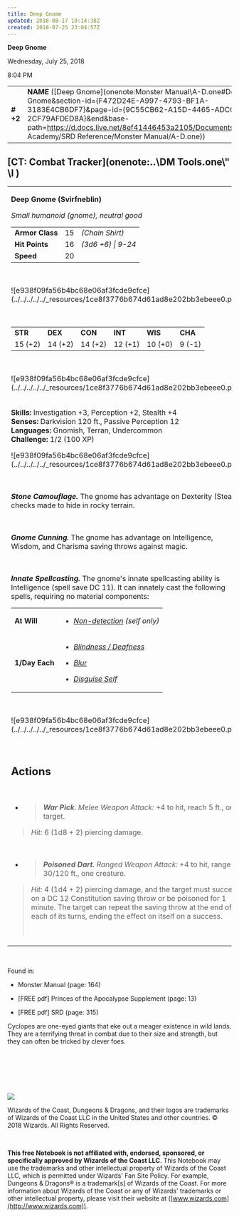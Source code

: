 ```yaml
---
title: Deep Gnome
updated: 2018-08-17 19:14:38Z
created: 2018-07-25 23:04:57Z
---
```


**Deep Gnome**

Wednesday, July 25, 2018

8:04 PM

|           |                                                                                                                                                                                                                                                                                              |        |        |        |     |       |        |
|-----------|----------------------------------------------------------------------------------------------------------------------------------------------------------------------------------------------------------------------------------------------------------------------------------------------|--------|--------|--------|-----|-------|--------|
| **\# +2** | **NAME** ([Deep Gnome](onenote:Monster Manual\\A-D.one#Deep Gnome&section-id={F472D24E-A997-4793-BF1A-3183E4CB6DF7}&page-id={9C55CB62-A15D-4465-ADCC-2CF79AFDED8A}&end&base-path=https://d.docs.live.net/8ef41446453a2105/Documents/Adventure Academy/SRD Reference/Monster Manual/A-D.one)) | **15** | **16** | **16** | \-  | Notes | 100 XP |

## [CT: Combat Tracker](onenote:..\\DM Tools.one\\" \l )

<table><tbody><tr class="odd"><td><p><strong>Deep Gnome (Svirfneblin)</strong></p><p><em>Small humanoid (gnome), neutral good<br />
</em></p><table><tbody><tr class="odd"><td><strong>Armor Class</strong></td><td>15</td><td><em>(Chain Shirt)</em></td></tr><tr class="even"><td><strong>Hit Points</strong></td><td>16</td><td><em>(3d6 +6) | 9-24</em></td></tr><tr class="odd"><td><strong>Speed</strong></td><td>20</td><td> </td></tr></tbody></table><p> </p><p>![e938f09fa56b4bc68e06af3fcde9cfce](../../../../../_resources/1ce8f3776b674d61ad8e202bb3ebeee0.png)</p><p> </p><table><tbody><tr class="odd"><td><strong>STR</strong></td><td><strong>DEX</strong></td><td><strong>CON</strong></td><td><strong>INT</strong></td><td><strong>WIS</strong></td><td><strong>CHA</strong></td></tr><tr class="even"><td>15 (+2)</td><td>14 (+2)</td><td>14 (+2)</td><td>12 (+1)</td><td>10 (+0)</td><td>9 (-1)</td></tr></tbody></table><p> </p><p>![e938f09fa56b4bc68e06af3fcde9cfce](../../../../../_resources/1ce8f3776b674d61ad8e202bb3ebeee0.png)</p><p><strong><br />
Skills:</strong> Investigation +3, Perception +2, Stealth +4<br />
<strong>Senses:</strong> Darkvision 120 ft., Passive Perception 12<br />
<strong>Languages:</strong> Gnomish, Terran, Undercommon<br />
<strong>Challenge:</strong> 1/2 (100 XP)</p><p>![e938f09fa56b4bc68e06af3fcde9cfce](../../../../../_resources/1ce8f3776b674d61ad8e202bb3ebeee0.png)</p><p> </p><p><em><strong>Stone Camouflage.</strong></em> The gnome has advantage on Dexterity (Stealth) checks made to hide in rocky terrain.</p><p> </p><p><em><strong>Gnome Cunning.</strong></em> The gnome has advantage on Intelligence, Wisdom, and Charisma saving throws against magic.</p><p> </p><p><em><strong>Innate Spellcasting.</strong></em> The gnome's innate spellcasting ability is Intelligence (spell save DC 11). It can innately cast the following spells, requiring no material components:</p><table><tbody><tr class="odd"><td><strong>At Will</strong></td><td><ul><li><p><em><a href="onenote:..\\Spellbook\\M-N.one#Non Detection&amp;section-id={EEF38EE0-5EFC-4A47-9C2E-367214925D15}&amp;page-id={2DF26DE0-2827-4604-8EBE-74A39AE805C5}&amp;end&amp;base-path=https://d.docs.live.net/8ef41446453a2105/Documents/Adventure Academy/SRD Reference">Non-detection</a> (self only)</em></p></li></ul></td></tr><tr class="even"><td><strong>1/Day Each</strong></td><td><ul><li><p><a href="onenote:..\\Spellbook\\A-B.one#Blindness \\ Deafness&amp;section-id={B393F978-44B8-4CA5-94A0-35B9BD6E69FD}&amp;page-id={3A571414-4E52-439D-B03E-568E1F5BD987}&amp;end&amp;base-path=https://d.docs.live.net/8ef41446453a2105/Documents/Adventure Academy/SRD Reference"><em>Blindness / Deafness</em></a></p></li><li><p><a href="onenote:..\\Spellbook\\A-B.one#Blur&amp;section-id={B393F978-44B8-4CA5-94A0-35B9BD6E69FD}&amp;page-id={8232DFF2-D71E-4E6F-AEC0-87D145F770B7}&amp;end&amp;base-path=https://d.docs.live.net/8ef41446453a2105/Documents/Adventure Academy/SRD Reference"><em>Blur</em></a></p></li><li><p><a href="onenote:..\\Spellbook\\C-D.one#Disguise Self&amp;section-id={007039C0-7592-4988-AFCF-88060A04A402}&amp;page-id={102130B8-E675-47EB-8AEF-3DAC6349193D}&amp;end&amp;base-path=https://d.docs.live.net/8ef41446453a2105/Documents/Adventure Academy/SRD Reference"><em>Disguise Self</em></a></p></li></ul></td></tr></tbody></table><p> </p><p>![e938f09fa56b4bc68e06af3fcde9cfce](../../../../../_resources/1ce8f3776b674d61ad8e202bb3ebeee0.png)</p><p> </p><h2 id="actions"><strong>Actions</strong></h2><p> </p><ul><li><blockquote><p><em><strong>War Pick.</strong> Melee Weapon Attack:</em> +4 to hit, reach 5 ft., one target.</p></blockquote></li></ul><blockquote><p><em>Hit:</em> 6 (1d8 + 2) piercing damage.</p></blockquote><p> </p><ul><li><blockquote><p><em><strong>Poisoned Dart.</strong> Ranged Weapon Attack:</em> +4 to hit, range 30/120 ft., one creature.</p></blockquote></li></ul><blockquote><p><em>Hit:</em> 4 (1d4 + 2) piercing damage, and the target must succeed on a DC 12 Constitution saving throw or be poisoned for 1 minute. The target can repeat the saving throw at the end of each of its turns, ending the effect on itself on a success.</p><p> </p></blockquote></td></tr></tbody></table>

 

Found in:

-   Monster Manual (page: 164)

-   \[FREE pdf\] Princes of the Apocalypse Supplement (page: 13)

-   \[FREE pdf\] SRD (page: 315)

Cyclopes are one-eyed giants that eke out a meager existence in wild lands. They are a terrifying threat in combat due to their size and strength, but they can often be tricked by clever foes.

 

 

 

![](tmp\media\image2.png)

Wizards of the Coast, Dungeons & Dragons, and their logos are trademarks of Wizards of the Coast LLC in the United States and other countries. © 2018 Wizards. All Rights Reserved.

 

**This free Notebook is not affiliated with, endorsed, sponsored, or specifically approved by Wizards of the Coast LLC**. This Notebook may use the trademarks and other intellectual property of Wizards of the Coast LLC, which is permitted under Wizards' Fan Site Policy. For example, Dungeons & Dragons® is a trademark\[s\] of Wizards of the Coast. For more information about Wizards of the Coast or any of Wizards' trademarks or other intellectual property, please visit their website at ([www.wizards.com](http://www.wizards.com)).
